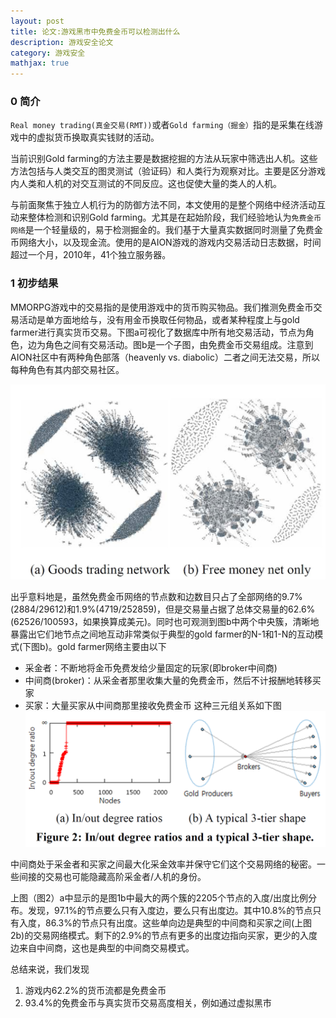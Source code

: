 ```yaml
---
layout: post
title: 论文:游戏黑市中免费金币可以检测出什么
description: 游戏安全论文
category: 游戏安全
mathjax: true
---
```


### 0 简介

`Real money trading(真金交易(RMT))`或者`Gold farming（掘金）`指的是采集在线游戏中的虚拟货币换取真实钱财的活动。

当前识别Gold farming的方法主要是数据挖掘的方法从玩家中筛选出人机。这些方法包括与人类交互的图灵测试（验证码）和人类行为观察对比。主要是区分游戏内人类和人机的对交互测试的不同反应。这也促使大量的类人的人机。

与前面聚焦于独立人机行为的防御方法不同，本文使用的是整个网络中经济活动互动来整体检测和识别Gold farming。尤其是在起始阶段，我们经验地认为`免费金币网络`是一个轻量级的，易于检测掘金的。我们基于大量真实数据同时测量了免费金币网络大小，以及现金流。使用的是AION游戏的游戏内交易活动日志数据，时间超过一个月，2010年，41个独立服务器。

### 1 初步结果

MMORPG游戏中的交易指的是使用游戏中的货币购买物品。我们推测免费金币交易活动是单方面地给与，没有用金币换取任何物品，或者某种程度上与gold farmer进行真实货币交易。下图a可视化了数据库中所有地交易活动，节点为角色，边为角色之间有交易活动。图b是一个子图，由免费金币交易组成。注意到AION社区中有两种角色部落（heavenly vs. diabolic）二者之间无法交易，所以每种角色有其内部交易社区。

![game_bot_detection_0](/images/blog/paper_game_bot_free_money_0.jpg) 

出乎意料地是，虽然免费金币网络的节点数和边数目只占了全部网络的9.7%(2884/29612)和1.9%(4719/252859)，但是交易量占据了总体交易量的62.6%(62526/100593，如果换算成美元)。同时也可观测到图b中两个中央簇，清晰地暴露出它们地节点之间地互动非常类似于典型的gold farmer的N-1和1-N的互动模式(下图b)。gold farmer网络主要由以下
+ 采金者：不断地将金币免费发给少量固定的玩家(即broker中间商)
+ 中间商(broker)：从采金者那里收集大量的免费金币，然后不计报酬地转移买家
+ 买家：大量买家从中间商那里接收免费金币
这种三元组关系如下图
![game_bot_detection_0](/images/blog/paper_game_bot_free_money_1.jpg)

中间商处于采金者和买家之间最大化采金效率并保守它们这个交易网络的秘密。一些间接的交易也可能隐藏高阶采金者/人机的身份。

上图（图2）a中显示的是图1b中最大的两个簇的2205个节点的入度/出度比例分布。发现，97.1%的节点要么只有入度边，要么只有出度边。其中10.8%的节点只有入度，86.3%的节点只有出度。这些单向边是典型的中间商和买家之间(上图2b)的交易网络模式。剩下的2.9%的节点有更多的出度边指向买家，更少的入度边来自中间商，这也是典型的中间商交易模式。

总结来说，我们发现
1. 游戏内62.2%的货币流都是免费金币
2. 93.4%的免费金币与真实货币交易高度相关，例如通过虚拟黑市












